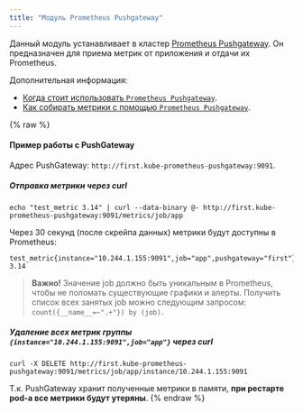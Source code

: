 ```yaml
---
title: "Модуль Prometheus Pushgateway"
---
```


Данный модуль устанавливает в кластер [Prometheus Pushgateway](https://github.com/prometheus/pushgateway). Он предназначен для приема метрик от приложения и отдачи их Prometheus.

Дополнительная информация:
- [Когда стоит использовать `Prometheus Pushgateway`](https://prometheus.io/docs/practices/pushing/).
- [Как собирать метрики с помощью `Prometheus Pushgateway`](https://prometheus.io/docs/instrumenting/pushing/).

{% raw %}

#### Пример работы с PushGateway

Адрес PushGateway: `http://first.kube-prometheus-pushgateway:9091`.

##### Отправка метрики через curl

```shell
echo "test_metric 3.14" | curl --data-binary @- http://first.kube-prometheus-pushgateway:9091/metrics/job/app
```

Через 30 секунд (после скрейпа данных) метрики будут доступны в Prometheus:

```text
test_metric{instance="10.244.1.155:9091",job="app",pushgateway="first"} 3.14
```

> **Важно!** Значение job должно быть уникальным в Prometheus, чтобы не поломать существующие графики и алерты. Получить список всех занятых job можно следующим запросом: `count({__name__=~".+"}) by (job)`.

##### Удаление всех метрик группы `{instance="10.244.1.155:9091",job="app"}` через curl

```shell
curl -X DELETE http://first.kube-prometheus-pushgateway:9091/metrics/job/app/instance/10.244.1.155:9091
```

Т.к. PushGateway хранит полученные метрики в памяти, **при рестарте pod-а все метрики будут утеряны**.
{% endraw %}
